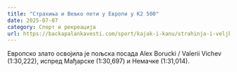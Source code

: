 ```yaml
---
title: "Страхиња и Вељко пети у Европи у К2 500"
date: 2025-07-07
category: Спорт и рекреација
url: https://backapalankavesti.com/sport/kajak-i-kanu/strahinja-i-veljko-peti-u-evropi-u-k2-500/
---
```


Европско злато освојила је пољска посада Alex Borucki / Valerii Vichev (1:30,222), испред Мађарске (1:30,697) и Немачке (1:31,014).
